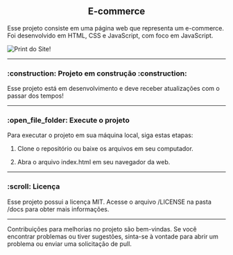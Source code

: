 <h2 align="center">E-commerce</h2>

<p>
  Esse projeto consiste em uma página web que representa um e-commerce.
  Foi desenvolvido em HTML, CSS e JavaScript, com foco em JavaScript.

![Print do Site!](https://github.com/SamuellAguiar/E-Commerce/assets/83088885/272bdcec-d650-4e93-8b6a-82c89a08086a)
</p>
<hr/>

<h3> 
    :construction:  Projeto em construção  :construction:
</h3>

<p>
  Esse projeto está em desenvolvimento e deve receber atualizações com o passar dos tempos!
</p>
<hr/>

<h3>
    :open_file_folder: Execute o projeto
</h3>
<p>
Para executar o projeto em sua máquina local, siga estas etapas:

1. Clone o repositório ou baixe os arquivos em seu computador.

2. Abra o arquivo index.html em seu navegador da web.
</p>
<hr/>

<h3>
    :scroll: Licença
</h3>

<p>
  Esse projeto possui a licença MIT. Acesse o arquivo /LICENSE na pasta /docs para obter mais informações.
</p>
<hr/>

<p>
Contribuições para melhorias no projeto são bem-vindas. Se você encontrar problemas ou tiver sugestões, sinta-se à vontade para abrir um problema ou enviar uma solicitação de pull.
</p>
